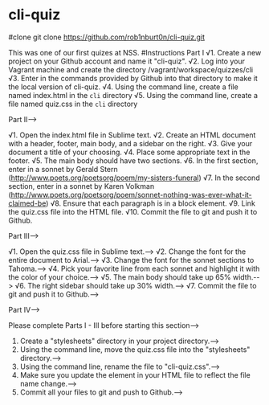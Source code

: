 # cli-quiz
#clone
git clone https://github.com/rob1nburt0n/cli-quiz.git

This was one of our first quizes at NSS. 
#Instructions
 Part I
  √1. Create a new project on your Github account and name it "cli-quiz".
  √2. Log into your Vagrant machine and create the directory /vagrant/workspace/quizzes/cli
  √3. Enter in the commands provided by Github into that directory to make it the local version of cli-quiz.
  √4. Using the command line, create a file named index.html in the `cli` directory
  √5. Using the command line, create a file named quiz.css in the `cli` directory



Part II-->


  √1. Open the index.html file in Sublime text.
  √2. Create an HTML document with a header, footer, main body, and a sidebar on the right.
  √3. Give your document a title of your choosing.
  √4. Place some appropriate text in the footer.
  √5. The main body should have two sections.
  √6. In the first section, enter in a sonnet by Gerald Stern (http://www.poets.org/poetsorg/poem/my-sisters-funeral)
  √7. In the second section, enter in a sonnet by Karen Volkman (http://www.poets.org/poetsorg/poem/sonnet-nothing-was-ever-what-it-claimed-be)
  √8. Ensure that each paragraph is in a block element.
  √9. Link the quiz.css file into the HTML file.
  √10. Commit the file to git and push it to Github.

 Part III-->


  √1. Open the quiz.css file in Sublime text.-->
  √2. Change the font for the entire document to Arial.-->
  √3. Change the font for the sonnet sections to Tahoma.-->
  √4. Pick your favorite line from each sonnet and highlight it with the color of your choice.-->
  √5. The main body should take up 65% width.-->
  √6. The right sidebar should take up 30% width.-->
  √7. Commit the file to git and push it to Github.-->

  Part IV-->

  Please complete Parts I - III before starting this section-->

  1. Create a "stylesheets" directory in your project directory.-->
  2. Using the command line, move the quiz.css file into the "stylesheets" directory.-->
  3. Using the command line, rename the file to "cli-quiz.css".-->
  4. Make sure you update the <link> element in your HTML file to reflect the file name change.-->
  5. Commit all your files to git and push to Github.-->



